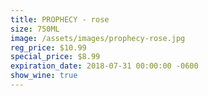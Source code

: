 ```yaml
---
title: PROPHECY - rose
size: 750ML
image: /assets/images/prophecy-rose.jpg
reg_price: $10.99
special_price: $8.99
expiration_date: 2018-07-31 00:00:00 -0600
show_wine: true
---
```


